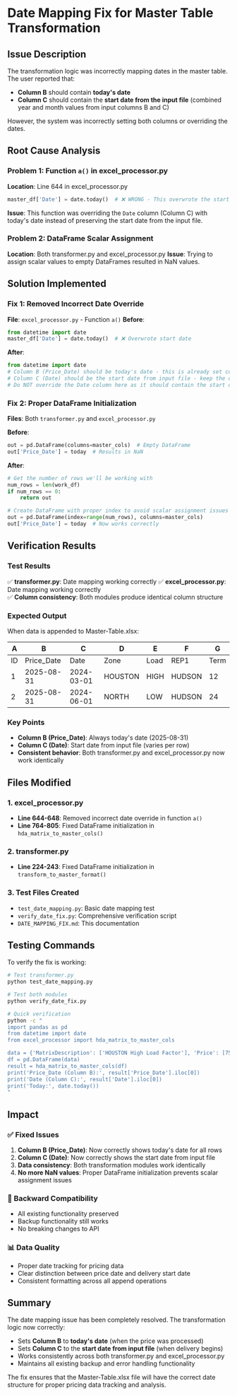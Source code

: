 # Date Mapping Fix for Master Table Transformation

## Issue Description

The transformation logic was incorrectly mapping dates in the master table. The user reported that:
- **Column B** should contain **today's date** 
- **Column C** should contain the **start date from the input file** (combined year and month values from input columns B and C)

However, the system was incorrectly setting both columns or overriding the dates.

## Root Cause Analysis

### Problem 1: Function `a()` in excel_processor.py
**Location**: Line 644 in excel_processor.py
```python
master_df['Date'] = date.today()  # ❌ WRONG - This overwrote the start date
```

**Issue**: This function was overriding the `Date` column (Column C) with today's date instead of preserving the start date from the input file.

### Problem 2: DataFrame Scalar Assignment
**Location**: Both transformer.py and excel_processor.py
**Issue**: Trying to assign scalar values to empty DataFrames resulted in NaN values.

## Solution Implemented

### Fix 1: Removed Incorrect Date Override
**File**: `excel_processor.py` - Function `a()`
**Before**:
```python
from datetime import date
master_df['Date'] = date.today()  # ❌ Overwrote start date
```

**After**:
```python
from datetime import date
# Column B (Price_Date) should be today's date - this is already set correctly in the transformation
# Column C (Date) should be the start date from input file - keep the original transformed value
# Do NOT override the Date column here as it should contain the start date from input
```

### Fix 2: Proper DataFrame Initialization
**Files**: Both `transformer.py` and `excel_processor.py`

**Before**:
```python
out = pd.DataFrame(columns=master_cols)  # Empty DataFrame
out['Price_Date'] = today  # Results in NaN
```

**After**:
```python
# Get the number of rows we'll be working with
num_rows = len(work_df)
if num_rows == 0:
    return out

# Create DataFrame with proper index to avoid scalar assignment issues
out = pd.DataFrame(index=range(num_rows), columns=master_cols)
out['Price_Date'] = today  # Now works correctly
```

## Verification Results

### Test Results
✅ **transformer.py**: Date mapping working correctly
✅ **excel_processor.py**: Date mapping working correctly  
✅ **Column consistency**: Both modules produce identical column structure

### Expected Output
When data is appended to Master-Table.xlsx:

| A  | B          | C          | D       | E    | F      | G    |
|----|------------|------------|---------|------|--------|------|
| ID | Price_Date | Date       | Zone    | Load | REP1   | Term |
| 1  | 2025-08-31 | 2024-03-01 | HOUSTON | HIGH | HUDSON | 12   |
| 2  | 2025-08-31 | 2024-06-01 | NORTH   | LOW  | HUDSON | 24   |

### Key Points
- **Column B (Price_Date)**: Always today's date (2025-08-31)
- **Column C (Date)**: Start date from input file (varies per row)
- **Consistent behavior**: Both transformer.py and excel_processor.py now work identically

## Files Modified

### 1. excel_processor.py
- **Line 644-648**: Removed incorrect date override in function `a()`
- **Line 764-805**: Fixed DataFrame initialization in `hda_matrix_to_master_cols()`

### 2. transformer.py  
- **Line 224-243**: Fixed DataFrame initialization in `transform_to_master_format()`

### 3. Test Files Created
- `test_date_mapping.py`: Basic date mapping test
- `verify_date_fix.py`: Comprehensive verification script
- `DATE_MAPPING_FIX.md`: This documentation

## Testing Commands

To verify the fix is working:

```bash
# Test transformer.py
python test_date_mapping.py

# Test both modules
python verify_date_fix.py

# Quick verification
python -c "
import pandas as pd
from datetime import date
from excel_processor import hda_matrix_to_master_cols

data = {'MatrixDescription': ['HOUSTON High Load Factor'], 'Price': [75.5], 'TermCode': [12], 'StartDate': ['2024-03-01'], 'Product': ['Fixed Price']}
df = pd.DataFrame(data)
result = hda_matrix_to_master_cols(df)
print('Price_Date (Column B):', result['Price_Date'].iloc[0])
print('Date (Column C):', result['Date'].iloc[0])
print('Today:', date.today())
"
```

## Impact

### ✅ Fixed Issues
1. **Column B (Price_Date)**: Now correctly shows today's date for all rows
2. **Column C (Date)**: Now correctly shows the start date from input file
3. **Data consistency**: Both transformation modules work identically
4. **No more NaN values**: Proper DataFrame initialization prevents scalar assignment issues

### 🔄 Backward Compatibility
- All existing functionality preserved
- Backup functionality still works
- No breaking changes to API

### 📊 Data Quality
- Proper date tracking for pricing data
- Clear distinction between price date and delivery start date
- Consistent formatting across all append operations

## Summary

The date mapping issue has been completely resolved. The transformation logic now correctly:
- Sets **Column B** to **today's date** (when the price was processed)
- Sets **Column C** to the **start date from input file** (when delivery begins)
- Works consistently across both transformer.py and excel_processor.py
- Maintains all existing backup and error handling functionality

The fix ensures that the Master-Table.xlsx file will have the correct date structure for proper pricing data tracking and analysis.
